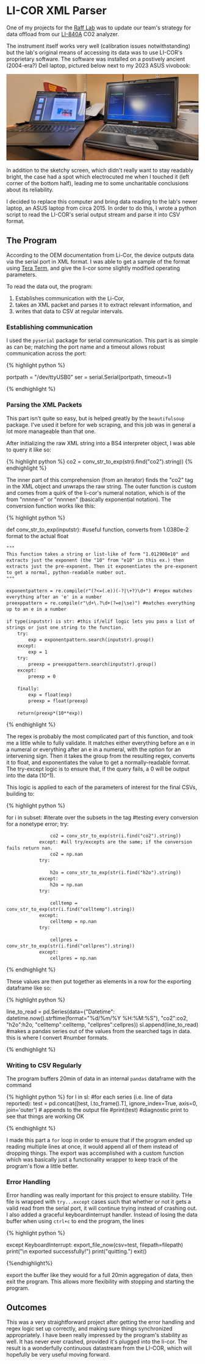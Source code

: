 # LI-COR XML Parser 

One of my projects for the [Raff Lab](https://raff.lab.indiana.edu/index.html) was to update our team's strategy for data offload from our [LI-840A](https://www.licor.com/env/support/LI-840A/home.html) CO2 analyzer. 

The instrument itself works very well (calibration issues notwithstanding) but the lab's original means of accessing its data was to use LI-COR's proprietary software. The software was installed on a postively ancient (2004-era?) Dell laptop, pictured below next to my 2023 ASUS vivobook:

![Old Dell next to nearly-new Asus vivobook](/Assets/20230612_105331.jpg)

In addition to the sketchy screen, which didn't really want to stay readably bright, the case had a spot which electrocuted me when I touched it (left corner of the bottom half), leading me to some uncharitable conclusions about its reliability.

I decided to replace this computer and bring data reading to the lab's newer laptop, an ASUS laptop from circa 2015. In order to do this, I wrote a python script to read the LI-COR's serial output stream and parse it into CSV format.

## The Program

According to the OEM documentation from Li-Cor, the device outputs data via the serial port in XML format. I was able to get a sample of the format using [Tera Term](https://ttssh2.osdn.jp/index.html.en), and give the li-cor some slightly modified operating parameters. 

To read the data out, the program:

1. Establishes communication with the Li-Cor,
2. takes an XML packet and parses it to extract relevant information, and
3. writes that data to CSV at regular intervals. 

### Establishing communication

I used the `pyserial` package for serial communication. This part is as simple as can be; matching the port name and a timeout allows robust communication across the port:

{% highlight python %}

portpath = "/dev/ttyUSB0"
ser = serial.Serial(portpath, timeout=1)

{% endhighlight %}


### Parsing the XML Packets

This part isn't quite so easy, but is helped greatly by the `beautifulsoup` package. I've used it before for web scraping, and this job was in general a lot more manageable than that one. 

After initializing the raw XML string into a BS4 interpreter object, I was able to query it like so:

{% highlight python %}
co2 = conv_str_to_exp(str(i.find("co2").string)) 
{% endhighlight %}

The inner part of this comprehension (from an iterator) finds the "co2" tag in the XML object and unwraps the raw string. The outer function is custom and comes from a quirk of the li-cor's numeral notation, which is of the from "nnnne-n" or "nnnnen" (basically exponential notation). The conversion function works like this: 

{% highlight python %}

def conv_str_to_exp(inputstr): #useful function, converts from 1.0380e-2 format to the actual float

    """
    This function takes a string or list-like of form "1.012908e10" and extracts just the exponent (the "10" from "e10" in this ex.) then 
    extracts just the pre-exponent. Then it exponentiates the pre-exponent to get a normal, python-readable number out.
    """

    exponentpattern = re.compile(r"(?<=(.e))(-?|\+?)\d+") #regex matches everything after an 'e' in a number
    preexppattern = re.compile(r"\d+\.?\d+(?=e|\se)") #matches everything up to an e in a number
    
    if type(inputstr) is str: #this if/elif logic lets you pass a list of strings or just one string to the function. 
        try:
            exp = exponentpattern.search(inputstr).group()
        except:
            exp = 1
        try:
            preexp = preexppattern.search(inputstr).group()
        except:
            preexp = 0
        
        finally: 
            exp = float(exp)
            preexp = float(preexp)

        return(preexp*(10**exp))

{% endhighlight %}

The regex is probably the most complicated part of this function, and took me a little while to fully validate. It matches either everything before an e in a numeral or everything after an e in a numeral, with the option for an intervening sign. Then it takes the group from the resulting regex, converts it to float, and exponentiates the value to get a normally-readable format. The try-except logic is to ensure that, if the query fails, a 0 will be output into the data (10^1). 

This logic is applied to each of the parameters of interest for the final CSVs, building to: 

{% highlight python %}

for i in subset: #iterate over the subsets in the <data> tag
                #testing every conversion for a nonetype error;
                try:
                    
                    co2 = conv_str_to_exp(str(i.find("co2").string)) 
                except: #all try/excepts are the same; if the conversion fails return nan.
                    co2 = np.nan
                try:
                    
                    h2o = conv_str_to_exp(str(i.find("h2o").string)) 
                except:
                    h2o = np.nan
                try:
                    
                    celltemp = conv_str_to_exp(str(i.find("celltemp").string)) 
                except:
                    celltemp = np.nan
                try:
                    
                    cellpres = conv_str_to_exp(str(i.find("cellpres").string)) 
                except:
                    cellpres = np.nan

{% endhighlight %}

These values are then put together as elements in a row for the exporting dataframe like so:

{% highlight python %}

line_to_read = pd.Series(data={"Datetime": datetime.now().strftime(format="%d/%m/%Y %H:%M:%S"), 
                      "co2":co2, 
                      "h2o":h2o, 
                      "celltemp":celltemp, 
                      "cellpres":cellpres}) 
                sl.append(line_to_read) #makes a pandas series out of the values from the searched tags in data. this is where I convert
                #number formats.

{% endhighlight %}

### Writing to CSV Regularly

The program buffers 20min of data in an internal `pandas` dataframe with the command

{% highlight python %}
for l in sl: #for each series (i.e. line of data reported):
                test = pd.concat([test, l.to_frame().T], ignore_index=True, axis=0, join='outer') # appends to the output file
                #print(test) #diagnostic print to see that things are working OK

{% endhighlight %}

I made this part a `for` loop in order to ensure that if the program ended up reading multiple lines at once, it would append all of them instead of dropping things. The export was accomplished with a custom function which was basically just a functionality wrapper to keep track of the program's flow a little better. 

### Error Handling

Error handling was really important for this project to ensure stability. THe file is wrapped with `try...except` cases such that whether or not it gets a valid read from the serial port, it will continue trying instead of crashing out. I also added a graceful keyboardinterrupt handler. Instead of losing the data buffer when using `ctrl+c` to end the program, the lines

{% highlight python %}

except KeyboardInterrupt:
        export_file_now(csv=test, filepath=filepath)
        print("\n exported successfully!")
        print("quitting.")
        exit()

{%endhighlight%}

export the buffer like they would for a full 20min aggregation of data, then exit the program. This allows more flexibility with stopping and starting the program. 

## Outcomes

This was a very straightforward project after getting the error handling and regex logic set up correctly, and making sure things synchronized appropriately. I have been really impressed by the program's stability as well. It has never ever crashed, provided it's plugged into the li-cor. The result is a wonderfully continuous datastream from the LI-COR, which will hopefully be very useful moving forward. 